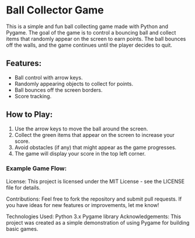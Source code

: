 # Ball Collector Game

This is a simple and fun ball collecting game made with Python and Pygame. The goal of the game is to control a bouncing ball and collect items that randomly appear on the screen to earn points. The ball bounces off the walls, and the game continues until the player decides to quit.

## Features:
- Ball control with arrow keys.
- Randomly appearing objects to collect for points.
- Ball bounces off the screen borders.
- Score tracking.

## How to Play:
1. Use the arrow keys to move the ball around the screen.
2. Collect the green items that appear on the screen to increase your score.
3. Avoid obstacles (if any) that might appear as the game progresses. 
4. The game will display your score in the top left corner. 
    
### Example Game Flow:     
    






License:
This project is licensed under the MIT License - see the LICENSE file for details.

Contributions:
Feel free to fork the repository and submit pull requests. If you have ideas for new features or improvements, let me know!

Technologies Used:
Python 3.x
Pygame library
Acknowledgements:
This project was created as a simple demonstration of using Pygame for building basic games.
